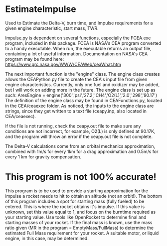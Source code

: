 # EstimateImpulse
Used to Estimate the Delta-V, burn time, and Impulse requirements for a given engine characteristic, start mass, TWR.

Impulse.py is dependent on several functions, especially the FCEA.exe program, included in this package. FCEA is NASA's CEA program converted to a handy executable. When run, the executable returns an output file, containing a lot of useful information. Documentation on NASA's CEA program may be found here: https://www.grc.nasa.gov/WWW/CEAWeb/ceaWhat.htm

The next important function is the "engine" class. The engine class creates allows the CEAPython.py file to create the CEA's input file from given engine characteristics. Currently, only one fuel and oxidizer may be added, but I will work on adding more in the future. The engine class is set up as such: AresEngine = engine('300','psi','27.2','CH4','O2(L)','2.0','298','90.17') The definition of the engine class may be found in CEAFunctions.py, located in the CEA/ceaexec folder. As noticed, the inputs to the engine class are strings, since they get written to a text file (ceapy.inp, also located in CEA/ceaexec).

If the file is not running, check the ceapy.out file to make sure any conditions are not incorrect, for example, O2(L) is only defined at 90.17K, and the program will throw an error if the ceapy.out file is not complete. 

The Delta-V calculations come from an orbital mechanics approximation, combined with 1m/s for every 1km for a drag approximation and 0.5m/s for every 1 km for gravity compensation. 

# This program is not 100% accurate!
This program is to be used to provide a starting approximation for the impulse a rocket needs to hit to obtain an altitude (not an orbit!). The bottom of this program includes a spot for starting mass (fully fueled) to be entered. This is where the rocket obtains it's impulse. If this value is unknown, set this value equal to 1, and focus on the burntime required as your starting value. Use tools like OpenRocket to determine final and starting masses of your rocket. If the final mass is known, use the mass ratio given (MR in the  program = EmptyMass/FullMass) to determine the estimated Full Mass requirement for your rocket. A suitable motor, or liquid engine, in this case, may be determined.
